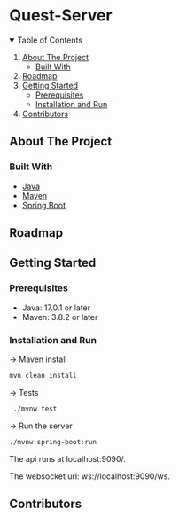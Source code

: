 # Quest-Server

<!-- TABLE OF CONTENTS -->
<details open="open">
  <summary>Table of Contents</summary>
  <ol>
    <li>
      <a href="#about-the-project">About The Project</a>
      <ul>
        <li><a href="#built-with">Built With</a></li>
      </ul>
    </li>
    <li><a href="#roadmap">Roadmap</a></li>
    <li>
      <a href="#getting-started">Getting Started</a>
      <ul>
        <li><a href="#prerequisites">Prerequisites</a></li>
        <li><a href="#installation">Installation and Run</a></li>
      </ul>
    </li>
    <li><a href="#Contributors">Contributors</a></li>
  </ol>
</details>


<!-- ABOUT THE PROJECT -->
## About The Project

<!--[![Product Name Screen Shot][product-screenshot]](https://example.com)-->


### Built With

* [Java](https://www.oracle.com/java/technologies/downloads/)
* [Maven](https://www.baeldung.com/install-maven-on-windows-linux-mac)
* [Spring Boot](https://spring.io/projects/spring-boot)



<!-- ROADMAP -->
## Roadmap




<!-- GETTING STARTED -->
## Getting Started


### Prerequisites

* Java: 17.0.1 or later
* Maven: 3.8.2 or later


<!-- USAGE EXAMPLES -->
### Installation and Run

-> Maven install
   ```sh
   mvn clean install
   ```

-> Tests
  ```sh
   ./mvnw test
   ```

-> Run the server
   ```sh
   ./mvnw spring-boot:run
   ```
The api runs at localhost:9090/.

The websocket url: ws://localhost:9090/ws.



<!-- CONTRIBUTORS -->
## Contributors

